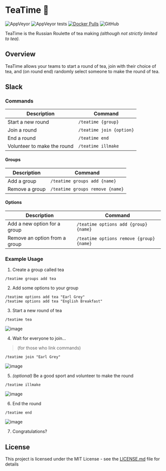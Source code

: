 # TeaTime 🍵

![AppVeyor](https://img.shields.io/appveyor/ci/mrsmoke/teatime.svg)
![AppVeyor tests](https://img.shields.io/appveyor/tests/mrsmoke/teatime.svg)
[![Docker Pulls](https://img.shields.io/docker/pulls/dockdockcontainer/teatime.svg)](https://hub.docker.com/r/dockdockcontainer/teatime)
![GitHub](https://img.shields.io/github/license/mrsmoke/teatime.svg)

TeaTime is the Russian Roulette of tea making *(although not strictly limited to tea).*


## Overview

TeaTime allows your teams to start a round of tea, join with their choice of tea, and (on round end) randomly select someone to make the round of tea.


## Slack

### Commands

| Description | Command | 
| ---- | ------- |
| Start a new round | `/teatime {group}` |
| Join a round | `/teatime join {option}` |
| End a round | `/teatime end` |
| Volunteer to make the round | `/teatime illmake` |

#### Groups

| Description | Command | 
| ---- | ------- |
| Add a group | `/teatime groups add {name}` |
| Remove a group | `/teatime groups remove {name}` |

#### Options

| Description | Command | 
| ---- | ------- |
| Add a new option for a group | `/teatime options add {group} {name}` |
| Remove an option from a group | `/teatime options remove {group} {name}` |

### Example Usage

1. Create a group called tea 
```
/teatime groups add tea
```

2. Add some options to your group 
```
/teatime options add tea "Earl Grey"
/teatime options add tea "English Breakfast"
```

3. Start a new round of tea
```
/teatime tea
```
![image](https://user-images.githubusercontent.com/709976/56972165-d810ba80-6bad-11e9-9b63-fdc50abeb068.png)

4. Wait for everyone to join...

> (for those who link commands)
```
/teatime join "Earl Grey"
```
![image](https://user-images.githubusercontent.com/709976/56972122-c4655400-6bad-11e9-8478-e1f15d4e9403.png)


5. _(optional)_ Be a good sport and volunteer to make the round
```
/teatime illmake
```
![image](https://user-images.githubusercontent.com/709976/56972594-9cc2bb80-6bae-11e9-916b-2c6c6e40bae4.png)

6. End the round
```
/teatime end
```
![image](https://user-images.githubusercontent.com/709976/56973194-b87a9180-6baf-11e9-8f15-8f03089f8ad6.png)

7. Congratulations?



## License

This project is licensed under the MIT License - see the [LICENSE.md](LICENSE.md) file for details
